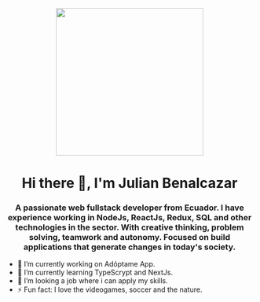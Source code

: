 <div id="header" align="center">
    <img src="https://media.giphy.com/media/ecWVxXvbKArl8OtruV/giphy.gif" width="300" />
    <h1 align="center">Hi there 👋, I'm Julian Benalcazar</h1>
    <h3 align="center">A passionate web fullstack developer from Ecuador. I have experience working in NodeJs, ReactJs,             Redux, SQL and other technologies in the sector. With creative thinking, problem solving, teamwork and autonomy.             Focused on build applications that generate changes in today's society.
    </h3>
</div>

- 🔭 I’m currently working on Adóptame App.
- 🌱 I’m currently learning TypeScrypt and NextJs.
- 🤔 I’m looking a job where i can apply my skills.
- ⚡ Fun fact: I love the videogames, soccer and the nature.
